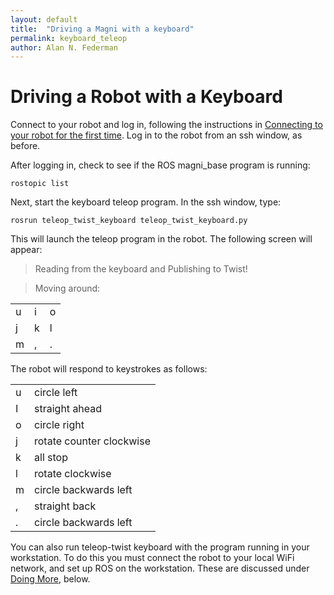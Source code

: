 ```yaml
---
layout: default
title:  "Driving a Magni with a keyboard"
permalink: keyboard_teleop
author: Alan N. Federman
---
```

# Driving a Robot with a Keyboard

Connect to your robot and log in, following the instructions in [Connecting to your robot for the first time](connecting). Log in to the robot from an ssh window, as before.

After logging in, check to see if the ROS magni_base program is running:

    rostopic list

Next, start the keyboard teleop program.  In the ssh window, type:

    rosrun teleop_twist_keyboard teleop_twist_keyboard.py

This will launch the teleop program in the robot. The following screen will appear:

<!--Alternatively from a second terminal window on your workstation, you can run the program in the workstation and let it communicate with the robot:
    export ROS_MASTER_URI=http://ubiquityrobotXXXX.local:11311
    rosrun teleop_twist_keyboard teleop_twist_keyboard.py
-->    

>Reading from the keyboard and Publishing to Twist!

>Moving around:

| | | |
|---|---|---|
|  u | i  | o  |
|  j | k  | l  |
|  m | ,  | .  |

The robot will respond to keystrokes as follows:

| | |
|---|---|
| u | circle left |
| I | straight ahead |
| o | circle right |
| j | rotate counter clockwise |
| k | all stop |
| l | rotate clockwise |
| m | circle backwards left |
| , | straight back |
| . | circle backwards left |

<!--
>For Holonomic mode (strafing), hold down the shift key:

>| | | |
|----|----|----|
|  U | I  | O  |
|  J | K  | L  |
|  M | <  | >  |

>t : up (+z)  
b : down (-z)  
anything else : stop

>q/z : increase/decrease max speeds by 10%  
w/x : increase/decrease only linear speed by 10%  
e/c : increase/decrease only angular speed by 10%  

>CTRL-C to quit

currently:	speed 0.5	turn 1

Please note Holonomic mode does not apply to a Magni or Loki, as the robots are differential drive.
-->

You can also run teleop-twist keyboard with the program running in your workstation. To do this you must connect the robot to your local WiFi network, and set up ROS on the workstation.  These are discussed under [Doing More](ix_doing_more), below.
